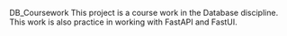 DB_Coursework
This project is a course work in the Database discipline. This work is also practice in working with FastAPI and FastUI.
